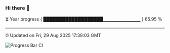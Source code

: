 ### Hi there 👋

⏳ Year progress { ███████████████████▁▁▁▁▁▁▁▁▁▁▁ } 65.95 %

---

⏰ Updated on Fri, 29 Aug 2025 17:39:03 GMT

![Progress Bar CI](https://github.com/IshwaranRudhara/GIT-ACTION/workflows/Progress%20Bar%20CI/badge.svg)
